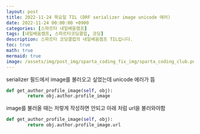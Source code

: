 ```yaml
---
layout: post
title: 2022-11-24 목요일 TIL (DRF serializer image unicode 에러)
date: 2022-11-24 00:00:00 +0900
categories: [스파르타 내일배움캠프]
tags: [내일배움캠프, 스파르타코딩클럽, 코딩]
description: 스파르타 코딩클럽의 내일배움캠프 TIL입니다.
toc: true
math: true
mermaid: true
image: /assets/img/post_img/sparta_coding_fix_img/sparta_coding_club.png
---
```

serializer 필드에서 image를 불러오고 싶었는데 unicode 에러가 뜸

```python
def get_author_profile_image(self, obj):
        return obj.author.profile_image
```

image를 불러올 때는 저렇게 작성하면 안되고 아래 처럼 url을 불러와야함

```python
def get_author_profile_image(self, obj):
        return obj.author.profile_image.url
```
